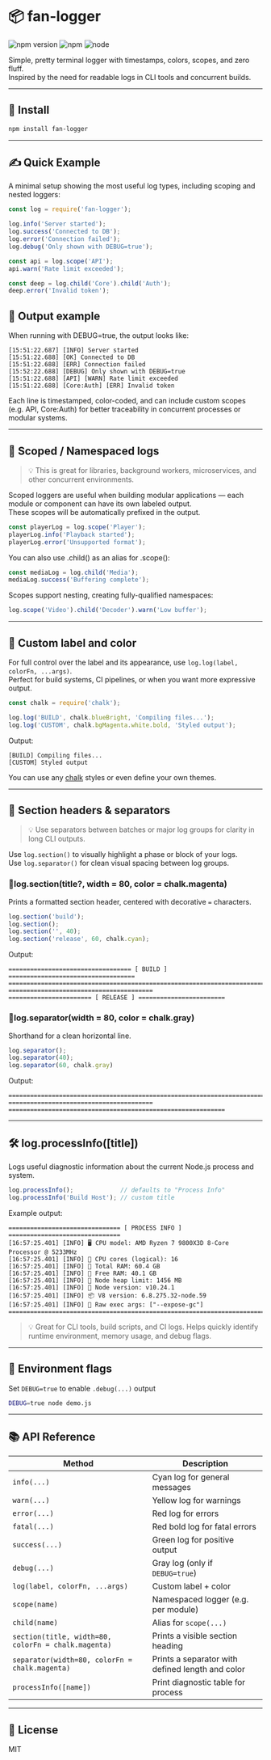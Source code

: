 
# 📦 fan-logger

![npm version](https://img.shields.io/npm/v/fan-logger.svg)
![npm](https://img.shields.io/npm/l/fan-logger)
![node](https://img.shields.io/node/v/fan-logger.svg)

Simple, pretty terminal logger with timestamps, colors, scopes, and zero fluff.  
Inspired by the need for readable logs in CLI tools and concurrent builds.

---

## 🚀 Install

```bash
npm install fan-logger
```

---

## ✍️ Quick Example

A minimal setup showing the most useful log types, including scoping and nested loggers:

```js
const log = require('fan-logger');

log.info('Server started');
log.success('Connected to DB');
log.error('Connection failed');
log.debug('Only shown with DEBUG=true');

const api = log.scope('API');
api.warn('Rate limit exceeded');

const deep = log.child('Core').child('Auth');
deep.error('Invalid token');
```

## 🧩 Output example

When running with DEBUG=true, the output looks like:

```
[15:51:22.687] [INFO] Server started
[15:51:22.688] [OK] Connected to DB
[15:51:22.688] [ERR] Connection failed
[15:52:22.688] [DEBUG] Only shown with DEBUG=true
[15:51:22.688] [API] [WARN] Rate limit exceeded
[15:51:22.688] [Core:Auth] [ERR] Invalid token
```

Each line is timestamped, color-coded, and can include custom scopes (e.g. API, Core:Auth) for better traceability in concurrent processes or modular systems.

---

## 🧠 Scoped / Namespaced logs

> 💡 This is great for libraries, background workers, microservices, and other concurrent environments.

Scoped loggers are useful when building modular applications — each module or component can have its own labeled output.  
These scopes will be automatically prefixed in the output.

```js
const playerLog = log.scope('Player');
playerLog.info('Playback started');
playerLog.error('Unsupported format');
```

You can also use .child() as an alias for .scope():

```js
const mediaLog = log.child('Media');
mediaLog.success('Buffering complete');
```

Scopes support nesting, creating fully-qualified namespaces:

```js
log.scope('Video').child('Decoder').warn('Low buffer');
```

---

## 🎨 Custom label and color

For full control over the label and its appearance, use `log.log(label, colorFn, ...args)`.  
Perfect for build systems, CI pipelines, or when you want more expressive output.

```js
const chalk = require('chalk');

log.log('BUILD', chalk.blueBright, 'Compiling files...');
log.log('CUSTOM', chalk.bgMagenta.white.bold, 'Styled output');
```

Output:
```
[BUILD] Compiling files...
[CUSTOM] Styled output
```

You can use any [chalk](https://www.npmjs.com/package/chalk) styles or even define your own themes.

---

## 🧱 Section headers & separators

> 💡 Use separators between batches or major log groups for clarity in long CLI outputs.

Use `log.section()` to visually highlight a phase or block of your logs.  
Use `log.separator()` for clean visual spacing between log groups.

### 🔹log.section(title?, width = 80, color = chalk.magenta) 
Prints a formatted section header, centered with decorative `=` characters.

```js
log.section('build');
log.section(); 
log.section('', 40);
log.section('release', 60, chalk.cyan);
```

Output:
```terminaloutput
================================== [ BUILD ] ===================================
================================================================================
========================================
======================= [ RELEASE ] ========================

```

### 🔹log.separator(width = 80, color = chalk.gray)

Shorthand for a clean horizontal line.

```js
log.separator();
log.separator(40);
log.separator(60, chalk.gray)
```

Output:
```terminaloutput
================================================================================
========================================
============================================================
```

---

## 🛠️ log.processInfo([title])
Logs useful diagnostic information about the current Node.js process and system.

```js
log.processInfo();             // defaults to "Process Info"
log.processInfo('Build Host'); // custom title
```

Example output:
```terminaloutput
=============================== [ PROCESS INFO ] ===============================
[16:57:25.401] [INFO] 🖥️ CPU model: AMD Ryzen 7 9800X3D 8-Core Processor @ 5233MHz
[16:57:25.401] [INFO] 🧵 CPU cores (logical): 16
[16:57:25.401] [INFO] 🧠 Total RAM: 60.4 GB
[16:57:25.401] [INFO] 💾 Free RAM: 40.1 GB
[16:57:25.401] [INFO] 🏃 Node heap limit: 1456 MB
[16:57:25.401] [INFO] 🔢 Node version: v10.24.1
[16:57:25.401] [INFO] 📦 V8 version: 6.8.275.32-node.59
[16:57:25.401] [INFO] 📎 Raw exec args: ["--expose-gc"]
================================================================================
```

> 💡 Great for CLI tools, build scripts, and CI logs. Helps quickly identify runtime environment, memory usage, and debug flags.

---

## 📎 Environment flags

Set `DEBUG=true` to enable `.debug(...)` output

```bash
DEBUG=true node demo.js
```

---

## 📚 API Reference

| Method                                              | Description                                      |
|-----------------------------------------------------|--------------------------------------------------|
| `info(...)`                                         | Cyan log for general messages                    |
| `warn(...)`                                         | Yellow log for warnings                          |
| `error(...)`                                        | Red log for errors                               |
| `fatal(...)`                                        | Red bold log for fatal errors                    |
| `success(...)`                                      | Green log for positive output                    |
| `debug(...)`                                        | Gray log (only if `DEBUG=true`)                  |
| `log(label, colorFn, ...args)`                      | Custom label + color                             |
| `scope(name)`                                       | Namespaced logger (e.g. per module)              |
| `child(name)`                                       | Alias for `scope(...)`                           |
| `section(title, width=80, colorFn = chalk.magenta)` | Prints a visible section heading                 |
| `separator(width=80, colorFn = chalk.magenta)`      | Prints a separator with defined length and color |
| `processInfo([name])`                               | Print diagnostic table for process               |

---

## 🪪 License

MIT